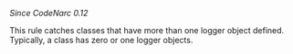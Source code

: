 
*Since CodeNarc 0.12*

This rule catches classes that have more than one logger object defined. Typically, a class has zero or one logger objects.

